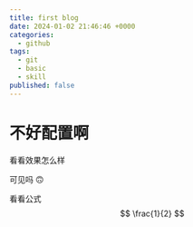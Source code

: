 ```yaml
---
title: first blog
date: 2024-01-02 21:46:46 +0000
categories:
  - github
tags:
  - git
  - basic
  - skill
published: false
---
```


# 不好配置啊

看看效果怎么样

可见吗 🙃

看看公式
$$
\frac{1}{2}
$$